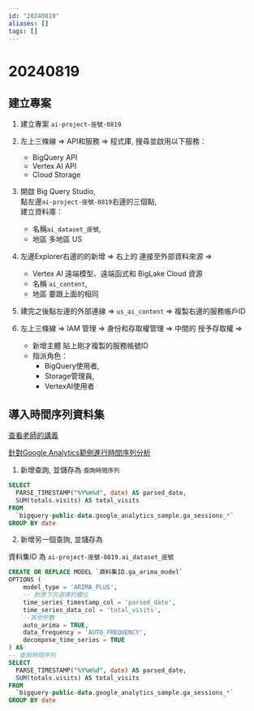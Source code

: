 ```yaml
---
id: "20240819"
aliases: []
tags: []
---
```


# 20240819

## 建立專案

1. 建立專案 `ai-project-座號-0819`

2. 左上三條線 => API和服務 => 程式庫, 搜尋並啟用以下服務：

    - BigQuery API
    - Vertex AI API
    - Cloud Storage

3. 開啟 Big Query Studio,  
   點左邊`ai-project-座號-0819`右邊的三個點,  
   建立資料庫：

    - 名稱`ai_dataset_座號`,
    - 地區 多地區 US

4. 左邊Explorer右邊的的新增 => 右上的 連接至外部資料來源 =>

    - Vertex AI 遠端模型、遠端函式和 BigLake Cloud 資源
    - 名稱 `ai_content`,
    - 地區 要跟上面的相同

5. 建完之後點左邊的外部連線 => `us_ai_content` => 複製右邊的服務帳戶ID

6. 左上三條線 => IAM 管理 => 身份和存取權管理 => 中間的 授予存取權 =>
    - 新增主體 貼上剛才複製的服務帳號ID
    - 指派角色：
        - BigQuery使用者,
        - Storage管理員,
        - VertexAI使用者

## 導入時間序列資料集

[查看老師的講義](https://hackmd.io/@4HupY3slSPWy7VByk-0aXA/r1TUvEvuC#0819課程資料)

[針對Google Analytics範例進行時間序列分析](https://hackmd.io/@4HupY3slSPWy7VByk-0aXA/BJGC-2UOR)

1. 新增查詢, 並儲存為 `查詢時間序列`

```sql
SELECT
  PARSE_TIMESTAMP("%Y%m%d", date) AS parsed_date,
  SUM(totals.visits) AS total_visits
FROM
  `bigquery-public-data.google_analytics_sample.ga_sessions_*`
GROUP BY date
```

2. 新增另一個查詢, 並儲存為

資料集ID 為 `ai-project-座號-0819.ai_dataset_座號`

```sql
CREATE OR REPLACE MODEL `資料集ID.ga_arima_model`
OPTIONS (
    model_type = 'ARIMA_PLUS',
    -- 對應下方選擇的欄位
    time_series_timestamp_col = 'parsed_date',
    time_series_data_col = 'total_visits',
    --其他參數
    auto_arima = TRUE,
    data_frequency = 'AUTO_FREQUENCY',
    decompose_time_series = TRUE
) AS
-- 查詢時間序列
SELECT
  PARSE_TIMESTAMP("%Y%m%d", date) AS parsed_date,
  SUM(totals.visits) AS total_visits
FROM
  `bigquery-public-data.google_analytics_sample.ga_sessions_*`
GROUP BY date
```
